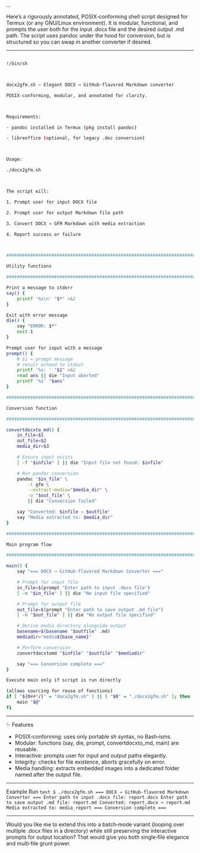 
...


Here’s a rigorously annotated, POSIX‑conforming shell script designed for Termux (or any GNU/Linux environment). It is modular, functional, and prompts the user both for the input .docx file and the desired output .md path. The script uses pandoc under the hood for conversion, but is structured so you can swap in another converter if desired.

---

```bash

!/bin/sh



docx2gfm.sh — Elegant DOCX → GitHub‑flavored Markdown converter

POSIX‑conforming, modular, and annotated for clarity.



Requirements:

- pandoc installed in Termux (pkg install pandoc)

- libreoffice (optional, for legacy .doc conversion)



Usage:

./docx2gfm.sh



The script will:

1. Prompt user for input DOCX file

2. Prompt user for output Markdown file path

3. Convert DOCX → GFM Markdown with media extraction

4. Report success or failure



#########################################################################

Utility functions

#########################################################################

Print a message to stderr
say() {
    printf '%s\n' "$*" >&2
}

Exit with error message
die() {
    say "ERROR: $*"
    exit 1
}

Prompt user for input with a message
prompt() {
    # $1 = prompt message
    # result echoed to stdout
    printf '%s: ' "$1" >&2
    read ans || die "Input aborted"
    printf '%s' "$ans"
}

#########################################################################

Conversion function

#########################################################################

convertdocxto_md() {
    in_file=$1
    out_file=$2
    media_dir=$3

    # Ensure input exists
    [ -f "$infile" ] || die "Input file not found: $infile"

    # Run pandoc conversion
    pandoc "$in_file" \
        -t gfm \
        --extract-media="$media_dir" \
        -o "$out_file" \
        || die "Conversion failed"

    say "Converted: $infile → $outfile"
    say "Media extracted to: $media_dir"
}

#########################################################################

Main program flow

#########################################################################

main() {
    say "=== DOCX → GitHub‑flavored Markdown Converter ==="

    # Prompt for input file
    in_file=$(prompt "Enter path to input .docx file")
    [ -n "$in_file" ] || die "No input file specified"

    # Prompt for output file
    out_file=$(prompt "Enter path to save output .md file")
    [ -n "$out_file" ] || die "No output file specified"

    # Derive media directory alongside output
    basename=$(basename "$outfile" .md)
    mediadir="media${base_name}"

    # Perform conversion
    convertdocxtomd "$infile" "$outfile" "$mediadir"

    say "=== Conversion complete ==="
}

Execute main only if script is run directly

(allows sourcing for reuse of functions)
if [ "${0##*/}" = "docx2gfm.sh" ] || [ "$0" = "./docx2gfm.sh" ]; then
    main "$@"
fi
```

---

✨ Features
- POSIX‑conforming: uses only portable sh syntax, no Bash‑isms.  
- Modular: functions (say, die, prompt, convertdocxto_md, main) are reusable.  
- Interactive: prompts user for input and output paths elegantly.  
- Integrity: checks for file existence, aborts gracefully on error.  
- Media handling: extracts embedded images into a dedicated folder named after the output file.  

---

Example Run
`text
$ ./docx2gfm.sh
=== DOCX → GitHub‑flavored Markdown Converter ===
Enter path to input .docx file: report.docx
Enter path to save output .md file: report.md
Converted: report.docx → report.md
Media extracted to: media_report
=== Conversion complete ===
`

---

Would you like me to extend this into a batch‑mode variant (looping over multiple .docx files in a directory) while still preserving the interactive prompts for output location? That would give you both single‑file elegance and multi‑file grunt power.

